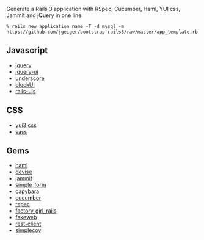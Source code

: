 Generate a Rails 3 application with RSpec, Cucumber, Haml, YUI css, Jammit and jQuery in one line:

    % rails new application_name -T -d mysql -m https://github.com/jgeiger/bootstrap-rails3/raw/master/app_template.rb

Javascript
----------

* [jquery](http://jquery.com/)
* [jquery-ui](http://jqueryui.com/)
* [underscore](http://documentcloud.github.com/underscore/)
* [blockUI](http://jquery.malsup.com/block/)
* [rails-ujs](http://github.com/rails/jquery-ujs)

CSS
---
* [yui3 css](http://developer.yahoo.com/yui/3/)
* [sass](http://sass-lang.com/)

Gems
----

* [haml](http://haml-lang.com/)
* [devise](http://github.com/plataformatec/devise)
* [jammit](http://documentcloud.github.com/jammit/)
* [simple_form](http://github.com/plataformatec/simple_form)
* [capybara](http://github.com/jnicklas/capybara)
* [cucumber](http://cukes.info/)
* [rspec](http://rspec.info/)
* [factory_girl_rails](http://github.com/thoughtbot/factory_girl_rails)
* [fakeweb](http://github.com/chrisk/fakeweb)
* [rest-client](http://github.com/archiloque/rest-client)
* [simplecov](http://github.com/colszowka/simplecov)

